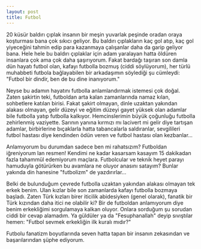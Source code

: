 ```yaml
---
layout: post
title: Futbol
---
```


20 küsür baldırı çıplak insanın bir meşin yuvarlak peşinde oradan oraya koşturması bana çok sıkıcı geliyor. Bu baldırı çıplakların kaç gol atıp, kaç gol yiyeceğini tahmin edip para kazanmaya çalışanlar daha da garip geliyor bana. Hele hele bu baldırı çıplaklar için adam yaralayan hatta öldüren insanlara çok ama çok daha şaşırıyorum. Fakat bardağı taşıran son damla dün hayatı futbol olan, kafayı futbolla bozmuş (ciddi söylüyorum), her türlü muhabbeti futbola bağlayabilen bir arkadaşımın söylediği şu cümleydi: 
"Futbol bir dindir, ben de bu dine inanıyorum."

Neyse bu adamın hayatını futbolla anlamlandırmak istemesi çok doğal. Zaten şakirtin teki, futboldan arta kalan zamanlarında namaz kılan, sohbetlere katılan birisi. Fakat şakirt olmayan, dinle uzaktan yakından alakası olmayan, gelir düzeyi ve eğitim düzeyi gayet yüksek olan adamlar bile futbolla yatıp futbolla kalkıyor. Hemcinslerimin büyük çoğunluğu futbolla zehirlenmiş vaziyette. Sarının yanına kırmızı mı lacivert mi gelir diye tartışan adamlar, birbirlerine bıçaklarla hatta tabancalarla saldıranlar, sevgilileri futbol hastası diye kendinden ödün veren ve futbol hastası olan kezbanlar...

Anlamıyorum bu durumdan sadece ben mi rahatsızım? Futboldan iğreniyorum lan resmen! Kendimi ne kadar kasarsam kasayım 15 dakikadan fazla tahammül edemiyorum maçlara. Futbolcular ve teknik heyet parayı hamuduyla götürürken bu avamlara ne oluyor anasını satayım? Bunlar yakında din hanesine "futbolizm" de yazdırırlar...

Belki de bulunduğum çevrede futbolla uzaktan yakından alakası olmayan tek erkek benim. Ulan kızlar bile son zamanlarda kafayı futbolla bozmaya başladı. Zaten Türk kızları birer iticilik abidesiyken (genel olarak), fanatik bir Türk kızından daha itici ne olabilir ki? Bir de futboldan anlamıyorum diye benim erkekliğimi sorgulamaya kalkan oluyor. Onlara sorduğum şu sorudan ciddi bir cevap alamadım. Ya güldüler ya da "Fesuphanallah" deyip sıvıştılar hemen: 
"Futbol sevmek erkekliğin ilk kuralı mıdır?"

Futbolu fanatizm boyutlarında seven hatta tapan bir insanın zekasından ve başarılarından şüphe ediyorum.
